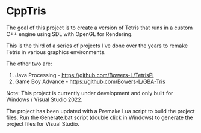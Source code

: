 # CppTris

The goal of this project is to create a version of Tetris that runs in a custom C++ engine using SDL with OpenGL for Rendering.

This is the third of a series of projects I've done over the years to remake Tetris in various graphics environments.

The other two are:
1. Java Processing - https://github.com/Bowers-L/TetrisPi
2. Game Boy Advance - https://github.com/Bowers-L/GBA-Tris

Note: This project is currently under development and only built for Windows / Visual Studio 2022.

The project has been updated with a Premake Lua script to build the project files. Run the Generate.bat script (double click in Windows) to generate the project files for Visual Studio. 
